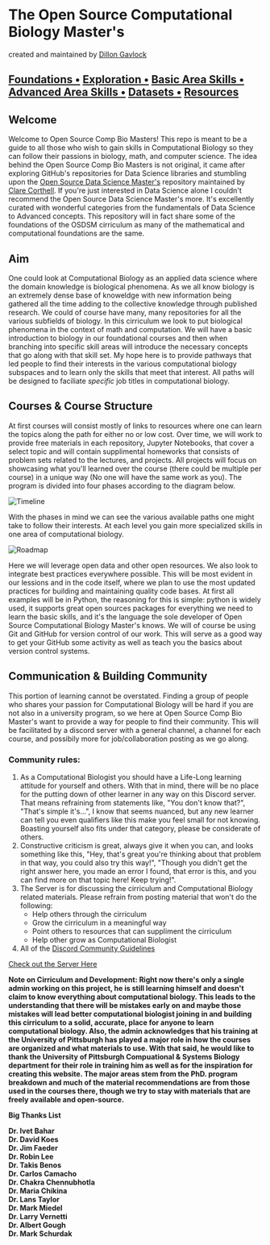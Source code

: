 # The Open Source Computational Biology Master's
created and maintained by [Dillon Gavlock](https://dillongavlock.dev/)

## [Foundations  •](/foundations.md) [Exploration  •](/exploration.md) [Basic Area Skills   •](/basicskills.md) [Advanced Area Skills   •](/advancedareaskills.md) [Datasets   •](/datasets.md) [Resources](/resources.md)

## Welcome
Welcome to Open Source Comp Bio Masters! This repo is meant to be a guide to all those who wish to gain skills in Computational Biology so they can follow their passions in biology, math, and computer science. The idea behind the Open Source Comp Bio Masters is not original, it came after exploring GitHub's repositories for Data Science libraries and stumbling upon the [Open Source Data Science Master's](http://datasciencemasters.org/) repository maintained by [Clare Corthell](https://github.com/clarecorthell). If you're just interested in Data Science alone I couldn't recommend the Open Source Data Science Master's more. It's excellently curated with wonderful categories from the fundamentals of Data Science to Advanced concepts. This repository will in fact share some of the foundations of the OSDSM cirriculum as many of the mathematical and computational foundations are the same.

## Aim
One could look at Computational Biology as an applied data science where the domain knowledge is biological phenomena. As we all know biology is an extremely dense base of knoweldge with new information being gathered all the time adding to the collective knowledge through published research. We could of course have many, many repositories for all the various subfields of biology. In this cirriculum we look to put biological phenomena in the context of math and computation. We will have a basic introduction to biology in our foundational courses and then when branching into specific skill areas will introduce the necessary concepts that go along with that skill set. My hope here is to provide pathways that led people to find their interests in the various computational biology subspaces and to learn only the skills that meet that interest. All paths will be designed to faciliate *specific* job titles in computational biology.

## Courses & Course Structure
At first courses will consist mostly of links to resources where one can learn the topics along the path for either no or low cost. Over time, we will work to provide free materials in each repository, Jupyter Notebooks, that cover a select topic and will contain supplimental homeworks that consists of problem sets related to the lectures, and projects. All projects will focus on showcasing what you'll learned over the course (there could be multiple per course) in a unique way (No one will have the same work as you). The program is divided into four phases according to the diagram below.

![Timeline](/OSCBTimeline.jpg)

With the phases in mind we can see the various available paths one might take to follow their interests. At each level you gain more specialized skills in one area of computational biology.

![Roadmap](/OSCBGeneralAreaRoadmap.jpeg)

Here we will leverage open data and other open resources. We also look to integrate best practices everywhere possible. This will be most evident in our lessions and in the code itself, where we plan to use the most updated practices for building and maintaining quality code bases. At first all examples will be in Python, the reasoning for this is simple: python is widely used, it supports great open sources packages for everything we need to learn the basic skills, and it's the language the sole developer of Open Source Computational Biology Master's knows. We will of course be using Git and GitHub for version control of our work. This will serve as a good way to get your GitHub some activity as well as teach you the basics about version control systems.

## Communication & Building Community
This portion of learning cannot be overstated. Finding a group of people who shares your passion for Computational Biology will be hard if you are not also in a university program, so we here at Open Source Comp Bio Master's want to provide a way for people to find their community. This will be facilitated by a discord server with a general channel, a channel for each course, and possibily more for job/collaboration posting as we go along. 

### Community rules:

1. As a Computational Biologist you should have a Life-Long learning attitude for yourself and others. With that in mind, there will be no place for the putting down of other learner in any way on this Discord server. That means refraining from statements like, "You don't know that?", "That's simple it's...", I know that seems nuanced, but any new learner can tell you even qualifiers like this make you feel small for not knowing. Boasting yourself also fits under that category, please be considerate of others. 
2. Constructive criticism is great, always give it when you can, and looks something like this, "Hey, that's great you're thinking about that problem in that way, you could also try this way!", "Though you didn't get the right answer here, you made an error I found, that error is this, and you can find more on that topic here! Keep trying!".
2. The Server is for discussing the cirriculum and Computational Biology related materials. Please refrain from posting material that won't do the following:
   * Help others through the cirriculum
   * Grow the cirriculum in a meaningful way
   * Point others to resources that can suppliment the cirriculum
   * Help other grow as Computational Biologist
3. All of the [Discord Community Guidelines](https://discord.com/guidelines)

[Check out the Server Here](https://discord.gg/ZAYWuSg)


**Note on Cirriculum and Development: Right now there's only a single admin working on this project, he is still learning himself and doesn't claim to know everything about computational biology. This leads to the understanding that there will be mistakes early on and maybe those mistakes will lead better computational biologist joining in and building this cirriculum to a solid, accurate, place for anyone to learn computational biology. Also, the admin acknowledges that his training at the University of Pittsburgh has played a major role in how the courses are organized and what materials to use. With that said, he would like to thank the University of Pittsburgh Compuational & Systems Biology department for their role in training him as well as for the inspiration for creating this website. The major areas stem from the PhD. program breakdown and much of the material recommendations are from those used in the courses there, though we try to stay with materials that are freely available and open-source.**

**Big Thanks List**

**Dr. Ivet Bahar** </br>
**Dr. David Koes** </br>
**Dr. Jim Faeder** </br>
**Dr. Robin Lee** </br>
**Dr. Takis Benos** </br>
**Dr. Carlos Camacho** </br>
**Dr. Chakra Chennubhotla** </br>
**Dr. Maria Chikina** </br>
**Dr. Lans Taylor** </br>
**Dr. Mark Miedel** </br>
**Dr. Larry Vernetti** </br>
**Dr. Albert Gough** </br>
**Dr. Mark Schurdak** </br>
